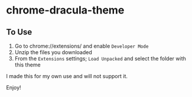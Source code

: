 # chrome-dracula-theme

## To Use

1. Go to chrome://extensions/ and enable `Developer Mode`
2. Unzip the files you downloaded
3. From the `Extensions` settings; `Load Unpacked` and select the folder with this theme

I made this for my own use and will not support it. 

Enjoy! 
